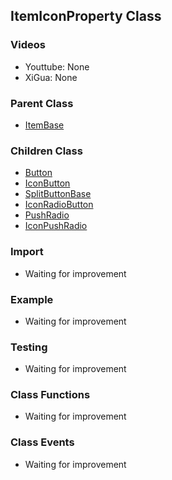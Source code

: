 ## ItemIconProperty Class

### Videos
* Youttube: None
* XiGua: None

### Parent Class
* [ItemBase](ItemBase.md)

### Children Class
* [Button](../m_button/Button.md)
* [IconButton](../m_button/IconButton.md)
* [SplitButtonBase](../m_button/SplitButtonBase.md)
* [IconRadioButton](../m_radio_item/IconRadioButton.md)
* [PushRadio](../m_radio_item/PushRadio.md)
* [IconPushRadio](../m_radio_item/IconPushRadio.md)

### Import
* Waiting for improvement

### Example
* Waiting for improvement

### Testing
* Waiting for improvement

### Class Functions
* Waiting for improvement

### Class Events
* Waiting for improvement